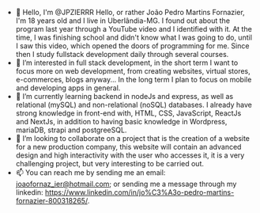 - 👋 Hello, I'm @JPZIERRR Hello, or rather João Pedro Martins Fornazier, I'm 18 years old and I live in Uberlândia-MG. I found out about the program last year through a YouTube video and I identified with it. At the time, I was finishing school and didn't know what I was going to do, until I saw this video, which opened the doors of programming for me. Since then I study fullstack development daily through several courses.
- 👀 I’m interested in full stack development, in the short term I want to focus more on web development, from creating websites, virtual stores, e-commerces, blogs anyway... In the long term I plan to focus on mobile and developing apps in general.
- 🌱 I’m currently learning backend in nodeJs and express, as well as relational (mySQL) and non-relational (noSQL) databases. I already have strong knowledge in front-end with, HTML, CSS, JavaScript, ReactJs and NextJs, in addition to having basic knowledge in Wordpress, mariaDB, strapi and postgreeSQL.
- 💞️ I’m looking to collaborate on a project that is the creation of a website for a new production company, this website will contain an advanced design and high interactivity with the user who accesses it, it is a very challenging project, but very interesting to be carried out.
- 📫 You can reach me by sending me an email: joaofornaz_ier@hotmail.com; or sending me a message through my linkedin: https://www.linkedin.com/in/jo%C3%A3o-pedro-martins-fornazier-800318265/.

